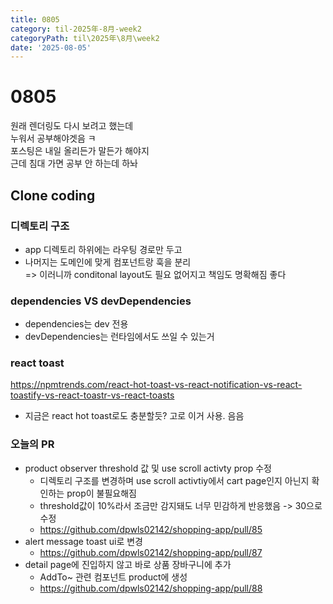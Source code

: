 ```yaml
---
title: 0805
category: til-2025年-8月-week2
categoryPath: til\2025年\8月\week2
date: '2025-08-05'
---
```

# 0805  
원래 렌더링도 다시 보려고 했는데  
누워서 공부해야겟음 ㅋ  
포스팅은 내일 올리든가 말든가 해야지  
근데 침대 가면 공부 안 하는데 하놔  
## Clone coding  
### 디렉토리 구조  
- app 디렉토리 하위에는 라우팅 경로만 두고  
- 나머지는 도메인에 맞게 컴포넌트랑 훅을 분리  
 => 이러니까 conditonal layout도 필요 없어지고 책임도 명확해짐 좋다

### dependencies VS devDependencies  
- dependencies는 dev 전용  
- devDependencies는 런타임에서도 쓰일 수 있는거

### react toast  
https://npmtrends.com/react-hot-toast-vs-react-notification-vs-react-toastify-vs-react-toastr-vs-react-toasts  
- 지금은 react hot toast로도 충분할듯? 고로 이거 사용. 음음

### 오늘의 PR  
- product observer threshold 값 및 use scroll activty prop 수정  
	- 디렉토리 구조를 변경하며 use scroll activtiy에서 cart page인지 아닌지 확인하는 prop이 불필요해짐  
	- threshold값이 10%라서 조금만 감지돼도 너무 민감하게 반응했음 -> 30으로 수정  
	- https://github.com/dpwls02142/shopping-app/pull/85  
- alert message toast ui로 변경  
	- https://github.com/dpwls02142/shopping-app/pull/87  
- detail page에 진입하지 않고 바로 상품 장바구니에 추가  
	- AddTo~ 관련 컴포넌트 product에 생성  
	- https://github.com/dpwls02142/shopping-app/pull/88

